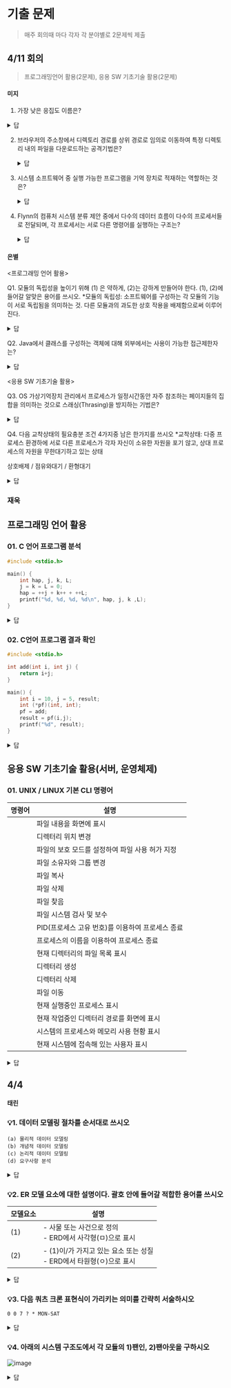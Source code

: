 # 기출 문제

> 매주 회의때 마다 각자 각 분야별로 2문제씩 제출

## 4/11 회의

> 프로그래밍언어 활용(2문제), 응용 SW 기초기술 활용(2문제)

#### 미지

1. 가장 낮은 응집도 이름은?

  <details> <summary>답</summary> <div markdown="1">  


    우연적 응집도
  </div> </details>



2. 브라우저의 주소창에서 디렉토리 경로를 상위 경로로 임의로 이동하여 특정 디렉토리 내의 파일을 다운로드하는 공격기법은?

   <details> <summary>답</summary> <div markdown="1">  


     디렉토리 접근 공격
 

   </div> </details>



3. 시스템 소프트웨어 중 실행 가능한 프로그램을 기억 장치로 적재하는 역할하는 것은?

   <details> <summary>답</summary> <div markdown="1">  


    로더
  

   </div> </details>



4. Flynn의 컴퓨처 시스템 분류 제안 중에서 다수의 데이터 흐름이 다수의 프로세서들로 전달되며, 각 프로세서는 서로 다른 명령어를 실행하는 구조는?

   <details> <summary>답</summary> <div markdown="1">  


    다중 명령어, 다중 데이터 흐름(MIMD, Multiple Instruction, Multiful Data Streams)


   </div> </details>

#### 은별

<프로그래밍 언어 활용> <br>

Q1. 모듈의 독립성을 높이기 위해 (1) 은 약하게, (2)는 강하게 만들어야 한다. (1), (2)에 들어갈 알맞은 용어를 쓰시오. *모듈의 독립성: 소프트웨어를 구성하는 각 모듈의 기능이 서로 독립됨을 의미하는 것.  다른 모듈과의 과도한 상호 작용을 배제함으로써 이루어 진다.  <br>

<details> <summary>답</summary> <div markdown="1">  


  ```
1. 결합도
2. 응집도
  ```

</div> </details>

Q2. Java에서 클래스를 구성하는 객체에 대해 외부에서는 사용이 가능한 접근제한자는? <br>

<details> <summary>답</summary> <div markdown="1">  


  ```
public
  ```

</div> </details>

<응용 SW 기초기술 활용>  <br>



Q3. OS 가상기억장치 관리에서 프로세스가 일정시간동안 자주 참조하는 페이지들의 집합을  의미하는 것으로 스래싱(Thrasing)을 방지하는 기법은?  <br>

<details> <summary>답</summary> <div markdown="1">  


  ```
워킹 세트
  ```

</div> </details>

Q4. 다음 교착상태의 필요충분 조건 4가지중 남은 한가지를 쓰시오 *교착상태: 다중 프로세스 환경하에 서로 다른 프로세스가 각자 자신이 소유한 자원을 포기 않고,  상대 프로세스의 자원을 무한대기하고 있는 상태<br>

상호배제 / 점유와대기 / 환형대기

<details> <summary>답</summary> <div markdown="1">  


  ```
비선점
  ```

</div> </details>

### 재욱

## 프로그래밍 언어 활용

### 01. C 언어 프로그램 분석

```cpp
#include <stdio.h>

main() {
    int hap, j, k, L;
    j = k = L = 0;
    hap = ++j + k++ + ++L;
    printf("%d, %d, %d, %d\n", hap, j, k ,L);
}
```



<details> <summary>답</summary> <div markdown="1">  

  ```
  2111
  ```

  ##### 해설
    k는 연산 이후에 +1이 됨으로 hap은 j와 L만 1씩 더해준다.

</div> </details>



### 02. C언어 프로그램 결과 확인

```c
#include <stdio.h>

int add(int i, int j) {
    return i+j;
}

main() {
    int i = 10, j = 5, result;
    int (*pf)(int, int);
    pf = add;
    result = pf(i,j);
    printf("%d", result);
}
```
<details> <summary>답</summary> <div markdown="1">  

  ```
  15
  ```

</div> </details>




## 응용 SW 기초기술 활용(서버, 운영체제)

### 01. UNIX / LINUX 기본 CLI 명령어
| 명령어 | 설명 |
|---|---|
| | 파일 내용을 화면에 표시 |
|   | 디렉터리 위치 변경 |
|  | 파일의 보호 모드를 설정하여 파일 사용 허가 지정 |
|  | 파일 소유자와 그룹 변경 |
|  | 파일 복사 |
|  | 파일 삭제 |
|  | 파일 찾음 |
|  | 파일 시스템 검사 및 보수 |
|  | PID(프로세스 고유 번호)를 이용하여 프로세스 종료 |
|  | 프로세스의 이름을 이용하여 프로세스 종료 |
|  | 현재 디렉터리의 파일 목록 표시 |
|  | 디렉터리 생성 |
|  | 디렉터리 삭제 |
|  | 파일 이동 |
|  | 현재 실행중인 프로세스 표시 |
|  | 현재 작업중인 디렉터리 경로를 화면에 표시 |
|  | 시스템의 프로세스와 메모리 사용 현황 표시 |
|  | 현재 시스템에 접속해 있는 사용자 표시 |

<details> <summary>답</summary> <div markdown="1">  

| 명령어 | 설명 |
|---|---|
| cat | 파일 내용을 화면에 표시 |
| cd  | 디렉터리 위치 변경 |
| chmod | 파일의 보호 모드를 설정하여 파일 사용 허가 지정 |
| chown | 파일 소유자와 그룹 변경 |
| cp | 파일 복사 |
| rm | 파일 삭제 |
| find | 파일 찾음 |
| fsck | 파일 시스템 검사 및 보수 |
| kill | PID(프로세스 고유 번호)를 이용하여 프로세스 종료 |
| killall | 프로세스의 이름을 이용하여 프로세스 종료 |
| ls | 현재 디렉터리의 파일 목록 표시 |
| mkdir | 디렉터리 생성 |
| rmdir | 디렉터리 삭제 |
| mv | 파일 이동 |
| ps | 현재 실행중인 프로세스 표시 |
| pwd | 현재 작업중인 디렉터리 경로를 화면에 표시 |
| top | 시스템의 프로세스와 메모리 사용 현황 표시 |
| who | 현재 시스템에 접속해 있는 사용자 표시 |

</div> </details>


## 4/4

#### 태린
### 💡1. 데이터 모델링 절차를 순서대로 쓰시오

```
(a) 물리적 데이터 모델링
(b) 개념적 데이터 모델링
(c) 논리적 데이터 모델링
(d) 요구사항 분석
```
<details> <summary>답</summary> <div markdown="1">  

  ```
 (d)-(b)-(c)-(a)
  ```



</div> </details>



### 💡2. ER 모델 요소에 대한 설명이다. 괄호 안에 들어갈 적합한 용어를 쓰시오

| 모델요소 | 설명                                                         |
| -------- | ------------------------------------------------------------ |
| (1)      | - 사물 또는 사건으로 정의<br />- ERD에서 사각형(ㅁ)으로 표시 |
| (2)      | - (1)이/가 가지고 있는 요소 또는 성질<br />- ERD에서 타원형(ㅇ)으로 표시 |



<details> <summary>답</summary> <div markdown="1">  

  ```
 (1) 개체
 (2) 속성
  ```



</div> </details>



### 💡3. 다음 쿼츠 크론 표현식이 가리키는 의미를 간략히 서술하시오

```
0 0 7 ? * MON-SAT
```

<details> <summary>답</summary> <div markdown="1">  


  ```
 스케줄러를 매일 월~토 7시 0분 0초에 실행한다
  ```



</div> </details>



### 💡4. 아래의 시스템 구조도에서 각 모듈의 1)팬인, 2)팬아웃을 구하시오

![image](https://user-images.githubusercontent.com/26705587/114714070-b85c0800-9d6c-11eb-9ef4-a75d308373ea.png)



<details> <summary>답</summary> <div markdown="1">  

|                 | A    | B    | C    | D    | E    | F    | G    | H    | I    | J    |
| --------------- | ---- | ---- | ---- | ---- | ---- | ---- | ---- | ---- | ---- | ---- |
| 팬인(Fan-In)    | 0    | 1    | 1    | 1    | 1    | 1    | 3    | 1    | 1    | 1    |
| 팬아웃(Fan-Out) | 4    | 2    | 1    | 1    | 1    | 0    | 2    | 0    | 0    | 0    |



</div> </details>



